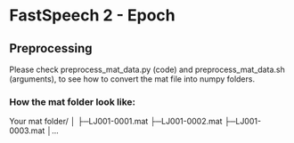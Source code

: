 # FastSpeech 2 - Epoch

## Preprocessing
Please check preprocess_mat_data.py (code) and preprocess_mat_data.sh (arguments), to see how to convert the mat file into numpy folders. 

### How the mat folder look like:

Your mat folder/
│
├─LJ001-0001.mat
├─LJ001-0002.mat
├─LJ001-0003.mat
│...
